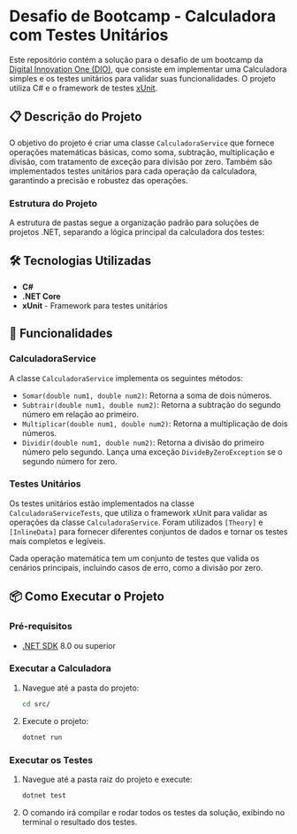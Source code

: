 # Desafio de Bootcamp - Calculadora com Testes Unitários

Este repositório contém a solução para o desafio de um bootcamp da [Digital Innovation One (DIO)](https://www.dio.me/), que consiste em implementar uma Calculadora simples e os testes unitários para validar suas funcionalidades. O projeto utiliza C# e o framework de testes [xUnit](https://xunit.net/).

## 📋 Descrição do Projeto

O objetivo do projeto é criar uma classe `CalculadoraService` que fornece operações matemáticas básicas, como soma, subtração, multiplicação e divisão, com tratamento de exceção para divisão por zero. Também são implementados testes unitários para cada operação da calculadora, garantindo a precisão e robustez das operações.

### Estrutura do Projeto

A estrutura de pastas segue a organização padrão para soluções de projetos .NET, separando a lógica principal da calculadora dos testes:



## 🛠️ Tecnologias Utilizadas

- **C#**
- **.NET Core**
- **xUnit** - Framework para testes unitários

## 🚀 Funcionalidades

### CalculadoraService
A classe `CalculadoraService` implementa os seguintes métodos:

- `Somar(double num1, double num2)`: Retorna a soma de dois números.
- `Subtrair(double num1, double num2)`: Retorna a subtração do segundo número em relação ao primeiro.
- `Multiplicar(double num1, double num2)`: Retorna a multiplicação de dois números.
- `Dividir(double num1, double num2)`: Retorna a divisão do primeiro número pelo segundo. Lança uma exceção `DivideByZeroException` se o segundo número for zero.

### Testes Unitários
Os testes unitários estão implementados na classe `CalculadoraServiceTests`, que utiliza o framework xUnit para validar as operações da classe `CalculadoraService`. Foram utilizados `[Theory]` e `[InlineData]` para fornecer diferentes conjuntos de dados e tornar os testes mais completos e legíveis.

Cada operação matemática tem um conjunto de testes que valida os cenários principais, incluindo casos de erro, como a divisão por zero.

## 📦 Como Executar o Projeto

### Pré-requisitos
- [.NET SDK](https://dotnet.microsoft.com/download) 8.0 ou superior

### Executar a Calculadora
1. Navegue até a pasta do projeto:
   ```bash
   cd src/
   ```
2. Execute o projeto:
   ```bash
   dotnet run
   ```

### Executar os Testes
1. Navegue até a pasta raiz do projeto e execute:
   ```bash
   dotnet test
   ```

2. O comando irá compilar e rodar todos os testes da solução, exibindo no terminal o resultado dos testes.
